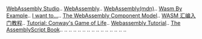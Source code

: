 [WebAssembly Studio](https://webassembly-studio.kamenokosoft.com/)..
[WebAssembly](https://webassembly.org/)..
[WebAssembly(mdn)](https://developer.mozilla.org/en-US/docs/WebAssembly)..
[Wasm By Example](https://wasmbyexample.dev/home.en-us.html)..
[I want to…](https://webassembly.org/getting-started/developers-guide/)..
[The WebAssembly Component Model](https://component-model.bytecodealliance.org/tutorial.html)..
[WASM 汇编入门教程](https://evian-zhang.github.io/wasm-tutorial/)..
[Tutorial: Conway's Game of Life](https://rustwasm.github.io/book/game-of-life/introduction.html)..
[Webassembly Tutorial](https://marcoselvatici.github.io/WASM_tutorial/)..
[The AssemblyScript Book](https://www.assemblyscript.org/introduction.html)..
[]()..
[]()..
[]()..
[]()..
[]()..
[]()..
[]()..
[]()..
[]()..
[]()..
[]()..
[]()..
[]()..
[]()..